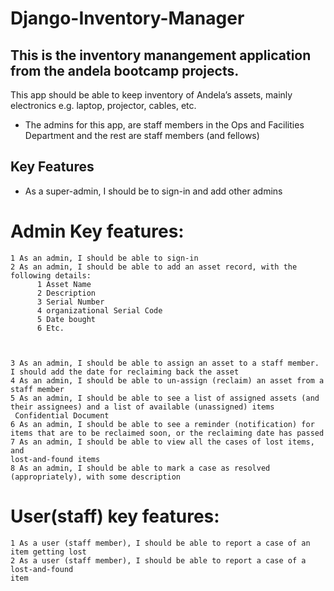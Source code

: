 # Django-Inventory-Manager

## This is the inventory manangement application from the andela bootcamp projects.

This app should be able to keep inventory of Andela’s assets, mainly electronics e.g. laptop, projector, cables, etc.

- The admins for this app, are staff members in the Ops and Facilities Department and the rest are staff members (and fellows)
## Key Features
- As a super-admin, I should be to sign-in and add other admins
# Admin Key features:
    1 As an admin, I should be able to sign-in
    2 As an admin, I should be able to add an asset record, with the following details:
          1 Asset Name
          2 Description
          3 Serial Number
          4 organizational Serial Code
          5 Date bought
          6 Etc.



    3 As an admin, I should be able to assign an asset to a staff member. I should add the ​date for reclaiming back the asset
    4 As an admin, I should be able to ​un-assign (reclaim)​ an asset from a staff member
    5 As an admin, I should be able to see a list of ​assigned assets (and their assignees) ​and a list of ​available (unassigned) items
     Confidential Document
    6 As an admin, I should be able to see a reminder (notification) for items that are to be reclaimed soon, or the reclaiming date has passed
    7 As an admin, I should be able to view all the cases of lost items, and
    lost-and-found items
    8 As an admin, I should be able to mark a case as ​resolved ​(appropriately), with some description
 # User(staff) key features:
    1 As a user (staff member), I should be able to report a case of an item getting lost
    2 As a user (staff member), I should be able to report a case of a lost-and-found
    item
    
